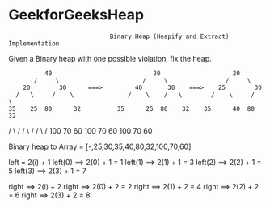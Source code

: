 # GeekforGeeksHeap

                                Binary Heap (Heapify and Extract) Implementation

Given a Binary heap with one possible violation, fix the heap.

              40                            20                    20
           /     \                       /     \                /     \
        20        30      ===>         40       30    ===>    25        30
      /   \     /    \               /    \    /   \        /    \     /   \
    35    25  80      32          35      25  80    32    35      40  80    32
  /   \   /                     /   \    /              /   \    / 
100   70  60                 100    70  60           100    70   60

Binary heap to Array = [-,25,30,35,40,80,32,100,70,60]

left = 2(i) + 1
left(0) ==> 2(0) + 1 = 1
left(1) ==> 2(1) + 1 = 3
left(2) ==> 2(2) + 1 = 5
left(3) ==> 2(3) + 1 = 7

right ==> 2(i) + 2 
right ==> 2(0) + 2 = 2
right ==> 2(1) + 2 = 4
right ==> 2(2) + 2 = 6
right ==> 2(3) + 2 = 8